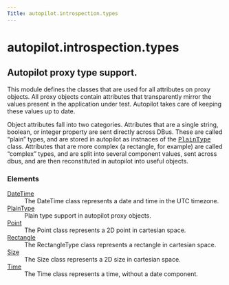 ```yaml
---
Title: autopilot.introspection.types
---
```


# autopilot.introspection.types

<!-- Start Namespace Content -->
<span id="autopilot-introspection-types-introspection-type-details"></span>
<h2>Autopilot proxy type support.<a class="headerlink" href="#autopilot-proxy-type-support" title="Permalink to this headline"></a></h2>
<p>This module defines the classes that are used for all attributes on proxy
objects. All proxy objects contain attributes that transparently mirror the
values present in the application under test. Autopilot takes care of keeping
these values up to date.</p>
<p>Object attributes fall into two categories. Attributes that are a single
string, boolean, or integer property are sent directly across DBus. These are
called &#8220;plain&#8221; types, and are stored in autopilot as instnaces of the
<a class="reference internal" href="autopilot.introspection.types.PlainType.md#autopilot.introspection.types.PlainType" title="autopilot.introspection.types.PlainType"><tt class="xref py py-class docutils literal"><span class="pre">PlainType</span></tt></a> class. Attributes that are more complex (a rectangle, for
example) are called &#8220;complex&#8221; types, and are split into several component
values, sent across dbus, and are then reconstituted in autopilot into useful
objects.</p>
<!-- End Namespace Content -->
<h3>Elements</h3>
<dl>
<dt><a href="autopilot.introspection.types.DateTime.md">DateTime</a></dt><dd>The DateTime class represents a date and time in the UTC timezone.</dd>
<dt><a href="autopilot.introspection.types.PlainType.md">PlainType</a></dt><dd>Plain type support in autopilot proxy objects.</dd>
<dt><a href="autopilot.introspection.types.Point.md">Point</a></dt><dd>The Point class represents a 2D point in cartesian space.</dd>
<dt><a href="autopilot.introspection.types.Rectangle.md">Rectangle</a></dt><dd>The RectangleType class represents a rectangle in cartesian space.</dd>
<dt><a href="autopilot.introspection.types.Size.md">Size</a></dt><dd>The Size class represents a 2D size in cartesian space.</dd>
<dt><a href="autopilot.introspection.types.Time.md">Time</a></dt><dd>The Time class represents a time, without a date component.</dd>
</dl>
